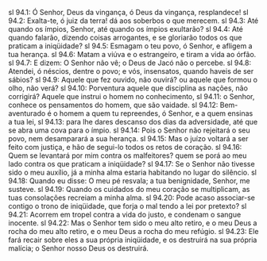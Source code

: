 sl 94.1: Ó Senhor, Deus da vingança, ó Deus da vingança, resplandece!
sl 94.2: Exalta-te, ó juiz da terra! dá aos soberbos o que merecem.
sl 94.3: Até quando os ímpios, Senhor, até quando os ímpios exultarão?
sl 94.4: Até quando falarão, dizendo coisas arrogantes, e se gloriarão todos os que praticam a iniqüidade?
sl 94.5: Esmagam o teu povo, ó Senhor, e afligem a tua herança.
sl 94.6: Matam a viúva e o estrangeiro, e tiram a vida ao órfão.
sl 94.7: E dizem: O Senhor não vê; o Deus de Jacó não o percebe.
sl 94.8: Atendei, ó néscios, dentre o povo; e vós, insensatos, quando haveis de ser sábios?
sl 94.9: Aquele que fez ouvido, não ouvirá? ou aquele que formou o olho, não verá?
sl 94.10: Porventura aquele que disciplina as nações, não corrigirá? Aquele que instrui o homem no conhecimento,
sl 94.11: o Senhor, conhece os pensamentos do homem, que são vaidade.
sl 94.12: Bem-aventurado é o homem a quem tu repreendes, ó Senhor, e a quem ensinas a tua lei,
sl 94.13: para lhe dares descanso dos dias da adversidade, até que se abra uma cova para o ímpio.
sl 94.14: Pois o Senhor não rejeitará o seu povo, nem desamparará a sua herança.
sl 94.15: Mas o juízo voltará a ser feito com justiça, e hão de segui-lo todos os retos de coração.
sl 94.16: Quem se levantará por mim contra os malfeitores? quem se porá ao meu lado contra os que praticam a iniqüidade?
sl 94.17: Se o Senhor não tivesse sido o meu auxílio, já a minha alma estaria habitando no lugar do silêncio.
sl 94.18: Quando eu disse: O meu pé resvala; a tua benignidade, Senhor, me susteve.
sl 94.19: Quando os cuidados do meu coração se multiplicam, as tuas consolações recreiam a minha alma.
sl 94.20: Pode acaso associar-se contigo o trono de iniqüidade, que forja o mal tendo a lei por pretexto?
sl 94.21: Acorrem em tropel contra a vida do justo, e condenam o sangue inocente.
sl 94.22: Mas o Senhor tem sido o meu alto retiro, e o meu Deus a rocha do meu alto retiro, e o meu Deus a rocha do meu refúgio.
sl 94.23: Ele fará recair sobre eles a sua própria iniqüidade, e os destruirá na sua própria malícia; o Senhor nosso Deus os destruirá.
